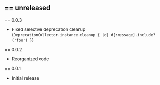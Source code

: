 == unreleased
- 

== 0.0.3
- Fixed selective deprecation cleanup (`DeprecationCollector.instance.cleanup { |d| d[:message].include?('foo') }`)

== 0.0.2

- Reorganized code

== 0.0.1

- Initial release